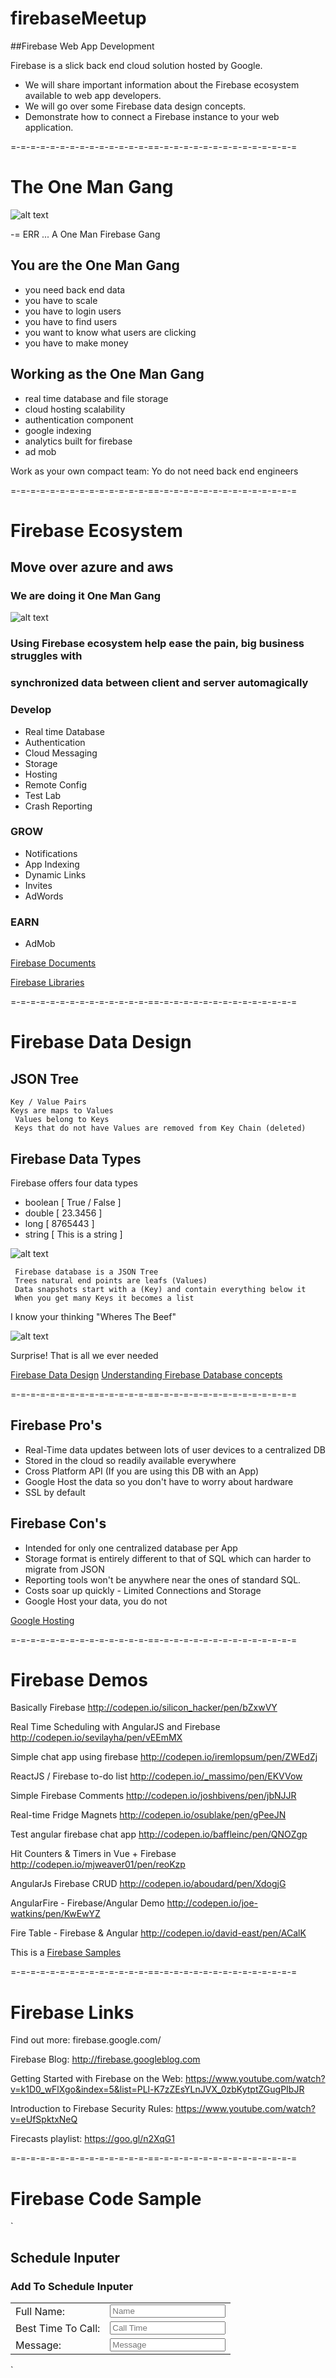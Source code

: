 # firebaseMeetup 

##Firebase Web App Development

Firebase is a slick back end cloud solution hosted by Google.  
*  We will share important information about the Firebase ecosystem available to web app developers.  
*  We will go over some Firebase data design concepts.  
*  Demonstrate how to connect a Firebase instance to your web application.

=-=-=-=-=-=-=-=-=-=-=-=-=-=-==-=-=-=-=-=-=-=-=-=-=-=-=-=-=

# The One Man Gang

![alt text](https://s-media-cache-ak0.pinimg.com/564x/d1/eb/b0/d1ebb0b1daa52ed832faeed9ff0c939e.jpg)

-= ERR ... A One Man Firebase Gang 

## You are the One Man Gang

*  you need back end data
*  you have to scale
*  you have to login users
*  you have to find users
*  you want to know what users are clicking
*  you have to make money

## Working as the One Man Gang

*  real time database and file storage 
*  cloud hosting scalability
*  authentication component
*  google indexing
*  analytics built for firebase
*  ad mob

Work as your own compact team: Yo do not need back end engineers

=-=-=-=-=-=-=-=-=-=-=-=-=-=-==-=-=-=-=-=-=-=-=-=-=-=-=-=-=

# Firebase Ecosystem
##  Move over azure and aws
### We are doing it One Man Gang

![alt text](http://tech.co/wp-content/uploads/2013/02/Firebase.png)

### Using Firebase ecosystem help ease the pain, big business struggles with 
### synchronized data between client and server automagically

### Develop

*  Real time Database
*  Authentication
*  Cloud Messaging
*  Storage
*  Hosting
*  Remote Config
*  Test Lab
*  Crash Reporting

### GROW

*  Notifications
*  App Indexing
*  Dynamic Links
*  Invites
*  AdWords

### EARN

*  AdMob

[Firebase Documents](https://firebase.google.com/docs/)

[Firebase Libraries](https://firebase.google.com/docs/libraries/)

=-=-=-=-=-=-=-=-=-=-=-=-=-=-==-=-=-=-=-=-=-=-=-=-=-=-=-=-=

# Firebase Data Design
## JSON Tree

    Key / Value Pairs
    Keys are maps to Values 
     Values belong to Keys
     Keys that do not have Values are removed from Key Chain (deleted)

## Firebase Data Types 

Firebase offers four data types

*  boolean  [ True / False ]
*  double [ 23.3456 ]
*  long [ 8765443 ]
*  string [ This is a string ]

![alt text](http://i.stack.imgur.com/ooZyS.png)

     Firebase database is a JSON Tree
     Trees natural end points are leafs (Values)
     Data snapshots start with a (Key) and contain everything below it
     When you get many Keys it becomes a list

I know your thinking "Wheres The Beef"  

![alt text](http://26t4l93f9dhe439yxm286lpv.wpengine.netdna-cdn.com/wp-content/uploads/2015/07/maxresdefault-702x336.jpg)

Surprise! That is all we ever needed

[Firebase Data Design](https://www.youtube.com/watch?v=rtuou_a-DHI)
[Understanding Firebase Database concepts](https://www.youtube.com/watch?v=xuebjw_gP4M)

=-=-=-=-=-=-=-=-=-=-=-=-=-=-==-=-=-=-=-=-=-=-=-=-=-=-=-=-=

## Firebase Pro's

*  Real-Time data updates between lots of user devices to a centralized DB 
*  Stored in the cloud so readily available everywhere
*  Cross Platform API (If you are using this DB with an App)
*  Google Host the data so you don't have to worry about hardware
*  SSL by default

## Firebase Con's

*  Intended for only one centralized database per App 
*  Storage format is entirely different to that of SQL which can harder to migrate from JSON
*  Reporting tools won't be anywhere near the ones of standard SQL.
*  Costs soar up quickly - Limited Connections and Storage
*  Google Host your data, you do not

[Google Hosting](https://firebase.google.com/pricing/)

=-=-=-=-=-=-=-=-=-=-=-=-=-=-==-=-=-=-=-=-=-=-=-=-=-=-=-=-=

# Firebase Demos

Basically Firebase 
http://codepen.io/silicon_hacker/pen/bZxwVY

Real Time Scheduling with AngularJS and Firebase
http://codepen.io/sevilayha/pen/vEEmMX

Simple chat app using firebase
http://codepen.io/iremlopsum/pen/ZWEdZj

ReactJS / Firebase to-do list
http://codepen.io/_massimo/pen/EKVVow

Simple Firebase Comments
http://codepen.io/joshbivens/pen/jbNJJR

Real-time Fridge Magnets
http://codepen.io/osublake/pen/gPeeJN

Test angular firebase chat app
http://codepen.io/baffleinc/pen/QNOZgp

Hit Counters & Timers in Vue + Firebase
http://codepen.io/mjweaver01/pen/reoKzp

AngularJs Firebase CRUD
http://codepen.io/aboudard/pen/XdogjG

AngularFire - Firebase/Angular Demo
http://codepen.io/joe-watkins/pen/KwEwYZ

Fire Table - Firebase & Angular
http://codepen.io/david-east/pen/ACalK

This is a [Firebase Samples](https://firebase.google.com/docs/samples/)

=-=-=-=-=-=-=-=-=-=-=-=-=-=-==-=-=-=-=-=-=-=-=-=-=-=-=-=-=

# Firebase Links 

Find out more: 
firebase.google.com/

Firebase Blog: 
http://firebase.googleblog.com

Getting Started with Firebase on the Web: 
https://www.youtube.com/watch?v=k1D0_wFlXgo&index=5&list=PLl-K7zZEsYLnJVX_0zbKytptZGugPIbJR

Introduction to Firebase Security Rules:
https://www.youtube.com/watch?v=eUfSpktxNeQ

Firecasts playlist: 
https://goo.gl/n2XqG1

=-=-=-=-=-=-=-=-=-=-=-=-=-=-==-=-=-=-=-=-=-=-=-=-=-=-=-=-=

# Firebase Code Sample

`
<!doctype html>

<head>
    <script src='https://cdn.firebase.com/js/client/2.2.1/firebase.js'></script>
    <script src='https://ajax.googleapis.com/ajax/libs/jquery/1.11.1/jquery.min.js'></script>
</head>

<body>
    <h2>Schedule Inputer</h2>
    <div id='scheduleList' style="background-color: aliceblue;"></div>
    <h3>Add To Schedule Inputer</h3>
    <table>
      <tr><td>Full Name:</td><td><input type='text' id='nameInput' placeholder='Name'></td></tr>
      <tr><td>Best Time To Call:</td><td><input type='text' id='callTimeInput' placeholder='Call Time'></td></tr>
      <tr><td>Message:</td><td><input type='text' id='messageInput' placeholder='Message'></td></tr>
    </table>

</body>

<script>
  // connection string to firebase
  var myDataRef = new Firebase('https://shining-inferno-5116.firebaseio.com/web/contact-us-data');
  
  // get user input values
  $('#messageInput').keypress(function (e) {
    if (e.keyCode == 13) {
      var name = $('#nameInput').val();
      var text = $('#messageInput').val();
      var calltime = $('#callTimeInput').val();
      
      // send values to firebase
      myDataRef.push({name: name, calltime: calltime, text: text});
      $('#nameInput').val('');
      $('#callTimeInput').val('');
      $('#messageInput').val('');          
    }
  });
  
  // add snapshot data from firebase
  myDataRef.on('child_added', function(snapshot) {
    var message = snapshot.val();
    displayScheduleList(message.name, message.calltime, message.text);
  });
  
  // paint snapshot data from firebase
  function displayScheduleList(name, calltime, text) {
    $('<div/>').text(text).prepend($('<i/>').text(calltime+' - ')).prepend($('<b/>').text(name+': ')).appendTo($('#scheduleList'));
    $('#scheduleList')[0].scrollTop = $('#scheduleList')[0].scrollHeight;
  };
  
</script>

</html>
`
